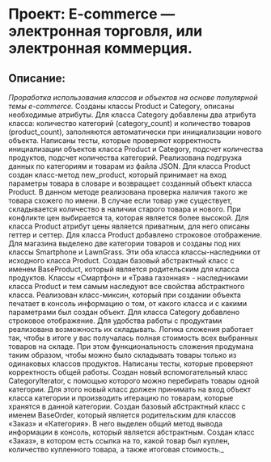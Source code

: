 # Проект: E-commerce  — электронная торговля, или электронная коммерция. 

## Описание:
_Проработка использования классов и объектов на основе популярной темы e-commerce._
Созданы классы Product и Category, описаны необходимые атрибуты. Для класса Category добавлены два атрибута класса: 
количество категорий (category_count) и количество товаров (product_count), заполняются автоматически при 
инициализации нового объекта. Написаны тесты, которые проверяют корректность инициализации объектов класса Product 
и Category, подсчет количества продуктов, подсчет количества категорий.
Реализована подгрузка данных по категориям и товарам из файла JSON.
Для класса Product создан класс-метод new_product, который принимает на вход параметры товара в словаре и возвращает 
созданный объект класса Product. В данном методе реализована проверка наличия такого же товара схожего по имени. 
В случае если товар уже существует, складывается количество в наличии старого товара и нового. При конфликте цен 
выбирается та, которая является более высокой. Для класса Product атрибут цены является приватным, для него описаны 
геттер и сеттер. Для класса Product добавлено строковое отображение. Для магазина выделено две категории товаров 
и созданы под них классы Smartphone и LawnGrass. Эти оба класса классы-наследники от исходного класса Product.
Создан базовый абстрактный класс с именем BaseProduct, который является родительским для класса продуктов. 
Классы «Смартфон» и «Трава газонная» - наследниками класса Product и тем самым наследуют все свойства абстрактного 
класса. Реализован класс-миксин, который при создании объекта печатает в консоль информацию о том, от какого класса 
и с какими параметрами был создан объект.
Для класса Category добавлено строковое отображение.
Для удобства работы с продуктами реализована возможность их складывать. Логика сложения работает так, чтобы в итоге 
у вас получалась полная стоимость всех выбранных товаров на складе. При этом функциональность сложения продумана 
таким образом, чтобы можно было складывать товары только из одинаковых классов продуктов.
Написаны тесты, которые проверяют корректность общей работы. Создан новый вспомогательный класс CategoryIterator, 
с помощью которого можно перебирать товары одной категории. Для этого новый класс должен принимать на вход объект 
класса категории и производить итерацию по товарам, которые хранятся в данной категории. Создан базовый абстрактный 
класс с именем BaseOrder, который является родительским для классов «Заказ» и «Категория». В него выделен общий метод 
вывода информации в консоль, который является абстрактным.
Создан класс «Заказ», в котором есть ссылка на то, какой товар был куплен, количество купленного товара, 
а также итоговая стоимость._
